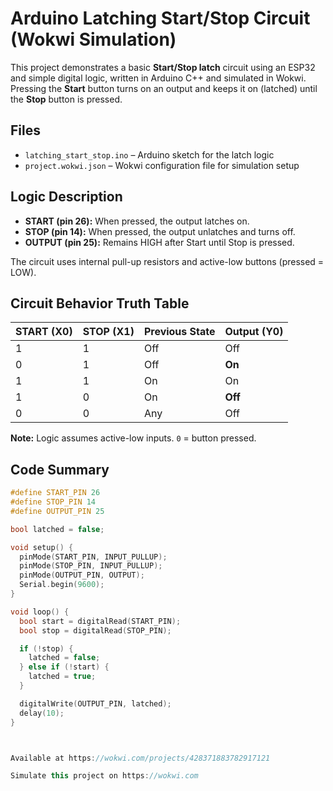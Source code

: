 # Arduino Latching Start/Stop Circuit (Wokwi Simulation)

This project demonstrates a basic **Start/Stop latch** circuit using an ESP32 and simple digital logic, written in Arduino C++ and simulated in Wokwi. Pressing the **Start** button turns on an output and keeps it on (latched) until the **Stop** button is pressed.

## Files

- `latching_start_stop.ino` – Arduino sketch for the latch logic
- `project.wokwi.json` – Wokwi configuration file for simulation setup

## Logic Description

- **START (pin 26):** When pressed, the output latches on.
- **STOP (pin 14):** When pressed, the output unlatches and turns off.
- **OUTPUT (pin 25):** Remains HIGH after Start until Stop is pressed.

The circuit uses internal pull-up resistors and active-low buttons (pressed = LOW).

## Circuit Behavior Truth Table

| START (X0) | STOP (X1) | Previous State | Output (Y0) |
|------------|-----------|----------------|-------------|
|    1       |     1     | Off            | Off         |
|    0       |     1     | Off            | **On**      |
|    1       |     1     | On             | On          |
|    1       |     0     | On             | **Off**     |
|    0       |     0     | Any            | Off         |

**Note:** Logic assumes active-low inputs. `0` = button pressed.

## Code Summary

```cpp
#define START_PIN 26
#define STOP_PIN 14
#define OUTPUT_PIN 25

bool latched = false;

void setup() {
  pinMode(START_PIN, INPUT_PULLUP);
  pinMode(STOP_PIN, INPUT_PULLUP);
  pinMode(OUTPUT_PIN, OUTPUT);
  Serial.begin(9600);
}

void loop() {
  bool start = digitalRead(START_PIN);
  bool stop = digitalRead(STOP_PIN);

  if (!stop) {
    latched = false;
  } else if (!start) {
    latched = true;
  }

  digitalWrite(OUTPUT_PIN, latched);
  delay(10);
}



Available at https://wokwi.com/projects/428371883782917121

Simulate this project on https://wokwi.com
